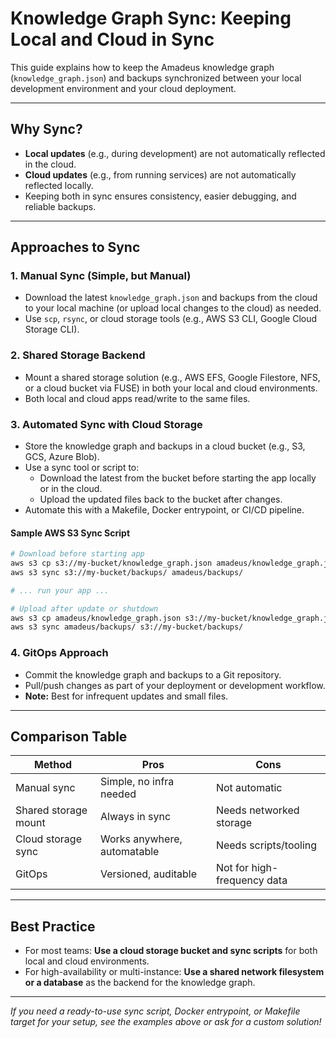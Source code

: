 # Knowledge Graph Sync: Keeping Local and Cloud in Sync

This guide explains how to keep the Amadeus knowledge graph (`knowledge_graph.json`) and backups
synchronized between your local development environment and your cloud deployment.

---

## Why Sync?

- **Local updates** (e.g., during development) are not automatically reflected in the cloud.
- **Cloud updates** (e.g., from running services) are not automatically reflected locally.
- Keeping both in sync ensures consistency, easier debugging, and reliable backups.

---

## Approaches to Sync

### 1. Manual Sync (Simple, but Manual)

- Download the latest `knowledge_graph.json` and backups from the cloud to your local machine (or
  upload local changes to the cloud) as needed.
- Use `scp`, `rsync`, or cloud storage tools (e.g., AWS S3 CLI, Google Cloud Storage CLI).

### 2. Shared Storage Backend

- Mount a shared storage solution (e.g., AWS EFS, Google Filestore, NFS, or a cloud bucket via FUSE)
  in both your local and cloud environments.
- Both local and cloud apps read/write to the same files.

### 3. Automated Sync with Cloud Storage

- Store the knowledge graph and backups in a cloud bucket (e.g., S3, GCS, Azure Blob).
- Use a sync tool or script to:
  - Download the latest from the bucket before starting the app locally or in the cloud.
  - Upload the updated files back to the bucket after changes.
- Automate this with a Makefile, Docker entrypoint, or CI/CD pipeline.

#### Sample AWS S3 Sync Script

```bash
# Download before starting app
aws s3 cp s3://my-bucket/knowledge_graph.json amadeus/knowledge_graph.json
aws s3 sync s3://my-bucket/backups/ amadeus/backups/

# ... run your app ...

# Upload after update or shutdown
aws s3 cp amadeus/knowledge_graph.json s3://my-bucket/knowledge_graph.json
aws s3 sync amadeus/backups/ s3://my-bucket/backups/
```

### 4. GitOps Approach

- Commit the knowledge graph and backups to a Git repository.
- Pull/push changes as part of your deployment or development workflow.
- **Note:** Best for infrequent updates and small files.

---

## Comparison Table

| Method               | Pros                        | Cons                        |
| -------------------- | --------------------------- | --------------------------- |
| Manual sync          | Simple, no infra needed     | Not automatic               |
| Shared storage mount | Always in sync              | Needs networked storage     |
| Cloud storage sync   | Works anywhere, automatable | Needs scripts/tooling       |
| GitOps               | Versioned, auditable        | Not for high-frequency data |

---

## Best Practice

- For most teams: **Use a cloud storage bucket and sync scripts** for both local and cloud
  environments.
- For high-availability or multi-instance: **Use a shared network filesystem or a database** as the
  backend for the knowledge graph.

---

_If you need a ready-to-use sync script, Docker entrypoint, or Makefile target for your setup, see
the examples above or ask for a custom solution!_
